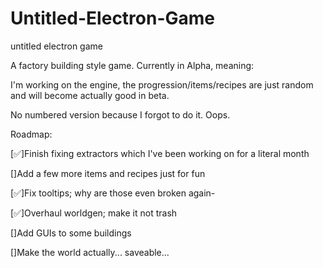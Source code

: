 # Untitled-Electron-Game
untitled electron game

A factory building style game. Currently in Alpha, meaning:

I'm working on the engine, the progression/items/recipes are just random and will become actually good in beta.

No numbered version because I forgot to do it. Oops.



Roadmap:

[✅]Finish fixing extractors which I've been working on for a literal month

[]Add a few more items and recipes just for fun

[✅]Fix tooltips; why are those even broken again-

[✅]Overhaul worldgen; make it not trash

[]Add GUIs to some buildings

[]Make the world actually... saveable...
